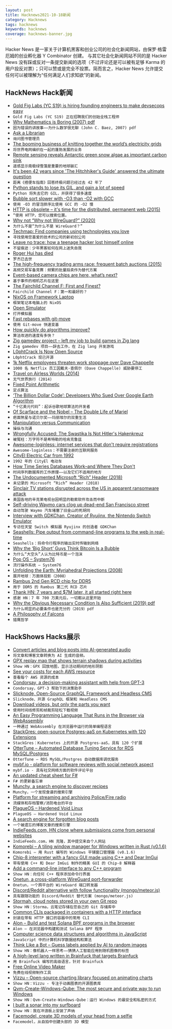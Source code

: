 ```yaml
---
layout: post
title: Hacknews2021-10-18新闻
category: Hacknews
tags: hacknews
keywords: hacknews
coverage: hacknews-banner.jpg
---
```


Hacker News 是一家关于计算机黑客和创业公司的社会化新闻网站，由保罗·格雷厄姆的创业孵化器 Y Combinator 创建。
与其它社会化新闻网站不同的是 Hacker News 没有踩或反对一条提交新闻的选项（不过评论还是可以被有足够 Karma 的用户投反对票）；只可以赞或是完全不投票。简而言之，Hacker News 允许提交任何可以被理解为“任何满足人们求知欲”的新闻。

## HackNews Hack新闻


- [Gold Fig Labs (YC S19) is hiring founding engineers to make devsecops easy](https://www.goldfiglabs.com/team/)
- `Gold Fig Labs (YC S19) 正在招聘我们的创始全栈工程师`
- [Why Mathematics is Boring (2007) pdf](https://math.ucr.edu/home/baez/boring.pdf)
- `因为错误的讲故事——为什么数学很无聊 (John C. Baez, 2007) pdf`
- [Ask a Librarian](https://ask.loc.gov/)
- `询问图书管理员`
- [The booming business of knitting together the world’s electricity grids](https://www.economist.com/business/2021/10/16/the-booming-business-of-knitting-together-the-worlds-electricity-grids)
- `将世界电网编织在一起的蓬勃发展的业务`
- [Remote sensing reveals Antarctic green snow algae as important carbon sink](https://www.nature.com/articles/s41467-020-16018-w)
- `遥感显示南极绿雪藻是重要的地球碳汇`
- [It's been 42 years since 'The Hitchhiker's Guide' answered the ultimate question](https://www.npr.org/2021/10/17/1046593657/its-been-42-years-since-the-hitchhikers-guide-answered-the-ultimate-question)
- `距离《搭便车指南》回答终极问题已经过去 42 年了`
- [Python stands to lose its GIL, and gain a lot of speed](https://www.infoworld.com/article/3637073/python-stands-to-lose-its-gil-and-gain-a-lot-of-speed.html)
- `Python 将失去它的 GIL，并获得了很多速度`
- [Bubble sort slower with -O3 than -O2 with GCC](https://stackoverflow.com/questions/69503317/bubble-sort-slower-with-o3-than-o2-with-gcc)
- `使用 -O3 的冒泡排序比使用 GCC 的 -O2 慢`
- [HTTP is obsolete – it's time for the distributed, permanent web (2015)](https://ipfs.io/ipfs/QmNhFJjGcMPqpuYfxL62VVB9528NXqDNMFXiqN5bgFYiZ1/its-time-for-the-permanent-web.html)
- `“使用 HTTP，您可以搜索位置。`
- [Why not “Why not WireGuard?” (2020)](https://tailscale.com/blog/why-not-why-not-wireguard/)
- `为什么不是“为什么不是 WireGuard？”`
- [Techmap: Find companies using technologies you love](https://techmap.io/)
- `寻找使用您喜爱的技术的公司的新初创公司`
- [Leave no trace: how a teenage hacker lost himself online](https://www.theguardian.com/technology/2021/oct/14/leave-no-trace-how-a-teenage-hacker-lost-himself-online)
- `不留痕迹：少年黑客如何在网上迷失自我`
- [Roger Hui has died](http://jsoftware.com/pipermail/programming/2021-October/059091.html)
- `罗杰已去世`
- [The high-frequency trading arms race: frequent batch auctions (2015)](https://academic.oup.com/qje/article/130/4/1547/1916146)
- `高频交易军备竞赛：频繁的批量拍卖作为替代方案`
- [Event-based camera chips are here, what’s next?](https://spectrum.ieee.org/event-based-camera-chips)
- `基于事件的相机芯片在这里`
- [The Fairchild Channel F: First and Finest?](https://nicole.express/2021/the-most-unfair-child.html)
- `Fairchild Channel F：第一和最好的？`
- [NixOS on Framework Laptop](http://kvark.github.io/linux/framework/2021/10/17/framework-nixos.html)
- `框架笔记本电脑上的 NixOS`
- [Open Simulator](http://opensimulator.org/wiki/Main_Page)
- `打开模拟器`
- [Fast rebases with git-move](https://blog.waleedkhan.name/in-memory-rebases/)
- `使用 Git-move 快速变基`
- [How quickly do algorithms improve?](https://news.mit.edu/2021/how-quickly-do-algorithms-improve-0920)
- `算法改进的速度有多快？`
- [Zig gamedev project – left my job to build games in Zig lang](https://github.com/michal-z/zig-gamedev)
- `Zig gamedev 项目——辞去工作，在 Zig lang 开发游戏`
- [L0phtCrack Is Now Open Source](https://l0phtcrack.gitlab.io/)
- `L0phtCrack 现已开源`
- [1k Netflix employees threaten work stoppage over Dave Chappelle](https://thinkcivics.com/1000-netflix-employees-threaten-work-stoppage-over-dave-chappelle/)
- `1000 名 Netflix 员工因戴夫·查佩尔 (Dave Chappelle) 威胁要停工`
- [Travel on Airless Worlds (2014)](http://hopsblog-hop.blogspot.com/2014/06/travel-on-airless-worlds.html)
- `无气世界旅行 (2014)`
- [Fixed Point Arithmetic](https://vha3.github.io/FixedPoint/FixedPoint.html)
- `定点算法`
- [‘The Billion Dollar Code’: Developers Who Sued Over Google Earth Algorithm](https://decider.com/2021/10/07/the-billion-dollar-code-netflix-review/)
- `“十亿美元代码”：起诉谷歌地球算法的开发者`
- [Of Scarface and the Nobel – The Double Life of Mariel](https://adamtooze.com/2021/10/12/chartbook-45-of-scarface-the-nobel-the-double-life-of-mariel/)
- `疤面煞星与诺贝尔奖——玛丽埃尔的双重生活`
- [Manipulation versus Communication](http://charltonteaching.blogspot.com/2021/09/what-is-meaning-of-establishment.html)
- `操纵与沟通`
- [Wrongfully Accused: The Swastika Is Not Hitler's Hakenkreuz](https://cohna.org/swastika-is-not-hakenkreuz/)
- `被冤枉：万字符不是希特勒的哈肯克鲁兹`
- [Awesome-loginless: internet services that don't require registrations](https://github.com/fiatjaf/awesome-loginless)
- `Awesome-loginless：不需要注册的互联网服务`
- [CityEl Electric Car from 1992](https://en.wikipedia.org/wiki/CityEl)
- `1992 年的 CityEl 电动车`
- [How Time Series Databases Work–and Where They Don't](https://www.honeycomb.io/blog/time-series-database/)
- `时间序列数据库的工作原理——以及它们不适用的地方`
- [The Undocumented Microsoft “Rich” Header (2018)](http://bytepointer.com/articles/the_microsoft_rich_header.htm)
- `未记录的 Microsoft “Rich” Header (2018)`
- [Sinclair TV stations disrupted across the US in apparent ransomware attack](https://therecord.media/sinclair-tv-stations-disrupted-across-the-us-in-apparent-ransomware-attack/)
- `美国各地的辛克莱电视台因明显的勒索软件攻击而中断`
- [Self-driving Waymo cars clog up dead-end San Francisco street](https://www.bbc.com/news/technology-58928706)
- `自动驾驶 Waymo 汽车堵塞了旧金山的死胡同`
- [Interview with GDKChan, Creator of Ryujinx, the Nintendo Switch Emulator](https://boilingsteam.com/an-interview-with-gdkchan-creator-of-ryujinx/)
- `专访任天堂 Switch 模拟器 Ryujinx 的创造者 GDKChan`
- [Seashells: Pipe output from command-line programs to the web in real-time](https://seashells.io/)
- `Seashells：将命令行程序的输出实时传输到网络`
- [Why the ‘Big Short’ Guys Think Bitcoin Is a Bubble](https://nymag.com/intelligencer/2021/10/why-the-big-short-guys-think-bitcoin-is-a-bubble.html)
- `为什么“大空头”人认为比特币是一个泡沫`
- [Pop OS – System76](https://pop.system76.com/)
- `流行操作系统 – System76`
- [Unfolding the Earth: Myriahedral Projections (2008)](https://www.win.tue.nl/~vanwijk/myriahedral/)
- `展开地球：万面体投影（2008）`
- [Rambus 2nd Gen RCD chip for DDR5](https://www.semiaccurate.com/2021/10/13/rambus-releases-2nd-gen-ddr5-rcds/)
- `用于 DDR5 的 Rambus 第二代 RCD 芯片`
- [Thank HN: 7 years and $7M later, it all started right here](item?id=28902215)
- `感谢 HN：7 年 700 万美元后，一切都从这里开始`
- [Why the Obvious Necessary Condition Is Also Sufficient (2019) pdf](http://www.cs.utep.edu/vladik/2019/tr19-75.pdf)
- `为什么明显的必要条件也是充分的（2019）pdf`
- [A Philosophy of Falcons](https://www.historytoday.com/archive/natural-histories/philosophy-falcons)
- `猎鹰哲学`


## HackShows Hacks展示

- [ Convert articles and blog posts into AI-generated audio](https://blogaudio.co/)
- `将文章和博客文章转换为 AI 生成的音频。`
- [ GPX replay map that shows terrain shadows during activities](https://shademap.app/gpxreplay/)
- `Show HN：GPX 回放地图，显示活动期间的地形阴影`
- [ See your costs for each AWS resource](https://www.vantage.sh/features/advanced-analytics)
- `查看每个 AWS 资源的成本`
- [ Condorsay, a decision-making assistant with help from GPT-3](https://condorsay.com)
- `Condorsay，GPT-3 帮助下的决策助手`
- [ Slicknode, Open-Source GraphQL Framework and Headless CMS](https://github.com/slicknode/slicknode)
- `Slicknode、开源 GraphQL 框架和 Headless CMS`
- [ Download videos, but only the parts you want](https://videodownloadtool.io)
- `使用时间线修剪和帧裁剪轻松下载视频`
- [ An Easy Programming Language That Runs in the Browser via WebAssembly](https://easylang.online/ide/)
- `一种通过 WebAssembly 在浏览器中运行的简单编程语言`
- [ StackGres: open-source Postgres-aaS on Kubernetes with 120 Extensions](https://stackgres.io/)
- `StackGres：Kubernetes 上的开源 Postgres-aaS，具有 120 个扩展`
- [ OtterTune – Automated Database Tuning Service for RDS MySQL/Postgres](item?id=28868382)
- `OtterTune – RDS MySQL/Postgres 自动数据库调优服务`
- [ mybf.io - platform for software reviews with social network aspect](item?id=28870006)
- `mybf.io - 具有社交网络方面的软件评论平台`
- [ An updated cheat sheet for F#](https://github.com/adelarsq/fsharp-cheatsheet)
- `F# 的更新备忘单`
- [ Munchy, a search engine to discover recipes](https://joinmunchy.com/)
- `Munchy，一个发现食谱的搜索引擎`
- [ Platform for streaming and archiving Police/Fire radio](https://github.com/openmhz/trunk-server)
- `流媒体和存档警察/消防电台的平台`
- [ PlagueOS – Hardened Void Linux](https://git.envs.net/whichdoc/plagueos)
- `PlagueOS – Hardened Void Linux`
- [ A search engine for forgotten blog posts](https://lindylearn.io/blogs)
- `一个被遗忘的博客文章的搜索引擎`
- [ IndieFeeds.com, HN clone where submissions come from personal websites](https://indiefeeds.com/)
- `IndieFeeds.com，HN 克隆，其中提交来自个人网站`
- [ Komorebi – A tiling window manager for Windows written in Rust (v0.1.6)](https://github.com/LGUG2Z/komorebi/releases/tag/v0.1.6)
- `Komorebi – 用 Rust 编写的 Windows 平铺窗口管理器 (v0.1.6)`
- [ Chip-8 interpreter with a fancy GUI made using C++ and Dear ImGui](https://github.com/gargakshit/chip-8)
- `带有使用 C++ 和 Dear ImGui 制作的精美 GUI 的 Chip-8 解释器`
- [ Add a command-line interface to any C++ program](https://github.com/empirical-soft/command-interface)
- `Show HN：向任何 C++ 程序添加命令行界面`
- [ Onetun, a cross-platform WireGuard port-forwarder](https://github.com/aramperes/onetun)
- `Onetun，一个跨平台的 WireGuard 端口转发器`
- [ Discord/Reddit alternative with follow functionality (mongo/meteor.js)](https://www.heahy.com)
- `具有跟随功能的 Discord/Reddit 替代方案 (mongo/meteor.js)`
- [ Stormah, cloud notes stored in your own Git repo](https://stormah.com/)
- `Show HN：Storma，云笔记存储在您自己的 Git 存储库中`
- [ Common CLIs packaged in containers with a HTTP interface](https://github.com/openfaas/store-functions)
- `封装在带有 HTTP 接口的容器中的常用 CLI`
- [ Alon – Build and test Solana BPF programs in the browser](https://github.com/lithdew/alon)
- `Alon – 在浏览器中构建和测试 Solana BPF 程序`
- [ Computer science data structures and algorithms in JavaScript](https://github.com/i5ik/cs.js)
- `JavaScript 中的计算机科学数据结构和算法`
- [ Think Like a Bot – Guess labels applied by AI to random images](https://www.thinklikeabot.com/)
- `Show HN：像机器人一样思考——猜猜人工智能应用到随机图像的标签`
- [ A high-level lang written in Brainfuck that targets Brainfuck](https://github.com/fabrv/brasic)
- `用 Brainfuck 编写的高级语言，针对 Brainfuck`
- [ Free Online Video Maker](https://video.dropbg.com/#/home)
- `免费在线视频制作工具`
- [ Vizzu – Open-source charting library focused on animating charts](https://lib.vizzuhq.com/)
- `Show HN：Vizzu - 专注于动画图表的开源图表库`
- [ Qvm-Create-Windows-Qube: The most secure and private way to run Windows](https://github.com/elliotkillick/qvm-create-windows-qube)
- `Show HN：Qvm-Create-Windows-Qube：运行 Windows 的最安全和私密的方式`
- [ I built a sonar into my surfboard](https://foobarbecue.github.io/surfsonar/)
- `Show HN：我在冲浪板上安装了声纳`
- [ Facemodel, create 3D models of your head from a selfie](https://facemodel.me)
- `Facemodel，从自拍中创建头部的 3D 模型`

